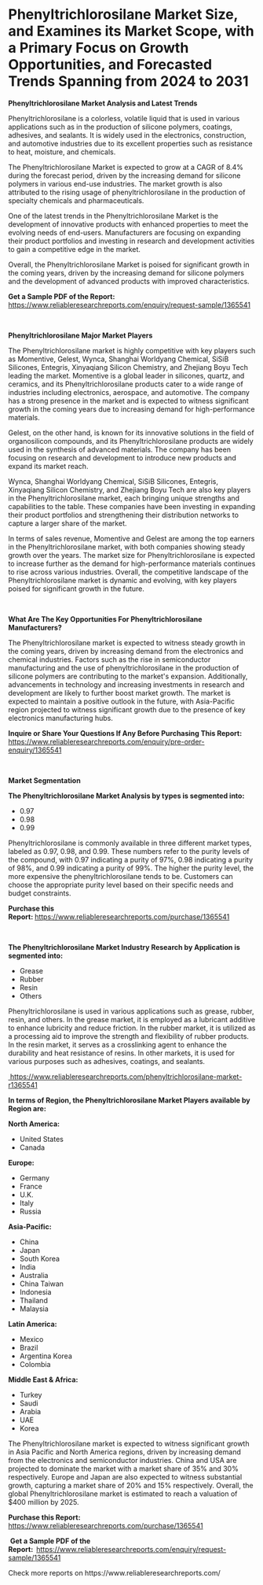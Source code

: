 <p><h1>Phenyltrichlorosilane Market Size, and Examines its Market Scope, with a Primary Focus on Growth Opportunities, and Forecasted Trends Spanning from 2024 to 2031</h1></p><p><strong>Phenyltrichlorosilane Market Analysis and Latest Trends</strong></p>
<p><p>Phenyltrichlorosilane is a colorless, volatile liquid that is used in various applications such as in the production of silicone polymers, coatings, adhesives, and sealants. It is widely used in the electronics, construction, and automotive industries due to its excellent properties such as resistance to heat, moisture, and chemicals.</p><p>The Phenyltrichlorosilane Market is expected to grow at a CAGR of 8.4% during the forecast period, driven by the increasing demand for silicone polymers in various end-use industries. The market growth is also attributed to the rising usage of phenyltrichlorosilane in the production of specialty chemicals and pharmaceuticals.</p><p>One of the latest trends in the Phenyltrichlorosilane Market is the development of innovative products with enhanced properties to meet the evolving needs of end-users. Manufacturers are focusing on expanding their product portfolios and investing in research and development activities to gain a competitive edge in the market.</p><p>Overall, the Phenyltrichlorosilane Market is poised for significant growth in the coming years, driven by the increasing demand for silicone polymers and the development of advanced products with improved characteristics.</p></p>
<p><strong>Get a Sample PDF of the Report:&nbsp;</strong> <a href="https://www.reliableresearchreports.com/enquiry/request-sample/1365541">https://www.reliableresearchreports.com/enquiry/request-sample/1365541</a></p>
<p>&nbsp;</p>
<p><strong>Phenyltrichlorosilane Major Market Players</strong></p>
<p><p>The Phenyltrichlorosilane market is highly competitive with key players such as Momentive, Gelest, Wynca, Shanghai Worldyang Chemical, SiSiB Silicones, Entegris, Xinyaqiang Silicon Chemistry, and Zhejiang Boyu Tech leading the market. Momentive is a global leader in silicones, quartz, and ceramics, and its Phenyltrichlorosilane products cater to a wide range of industries including electronics, aerospace, and automotive. The company has a strong presence in the market and is expected to witness significant growth in the coming years due to increasing demand for high-performance materials.</p><p>Gelest, on the other hand, is known for its innovative solutions in the field of organosilicon compounds, and its Phenyltrichlorosilane products are widely used in the synthesis of advanced materials. The company has been focusing on research and development to introduce new products and expand its market reach.</p><p>Wynca, Shanghai Worldyang Chemical, SiSiB Silicones, Entegris, Xinyaqiang Silicon Chemistry, and Zhejiang Boyu Tech are also key players in the Phenyltrichlorosilane market, each bringing unique strengths and capabilities to the table. These companies have been investing in expanding their product portfolios and strengthening their distribution networks to capture a larger share of the market.</p><p>In terms of sales revenue, Momentive and Gelest are among the top earners in the Phenyltrichlorosilane market, with both companies showing steady growth over the years. The market size for Phenyltrichlorosilane is expected to increase further as the demand for high-performance materials continues to rise across various industries. Overall, the competitive landscape of the Phenyltrichlorosilane market is dynamic and evolving, with key players poised for significant growth in the future.</p></p>
<p>&nbsp;</p>
<p><strong>What Are The Key Opportunities For Phenyltrichlorosilane Manufacturers?</strong></p>
<p><p>The Phenyltrichlorosilane market is expected to witness steady growth in the coming years, driven by increasing demand from the electronics and chemical industries. Factors such as the rise in semiconductor manufacturing and the use of phenyltrichlorosilane in the production of silicone polymers are contributing to the market's expansion. Additionally, advancements in technology and increasing investments in research and development are likely to further boost market growth. The market is expected to maintain a positive outlook in the future, with Asia-Pacific region projected to witness significant growth due to the presence of key electronics manufacturing hubs.</p></p>
<p><strong>Inquire or Share Your Questions If Any Before Purchasing This Report:</strong> <a href="https://www.reliableresearchreports.com/enquiry/pre-order-enquiry/1365541">https://www.reliableresearchreports.com/enquiry/pre-order-enquiry/1365541</a></p>
<p>&nbsp;</p>
<p><strong>Market Segmentation</strong></p>
<p><strong>The Phenyltrichlorosilane Market Analysis by types is segmented into:</strong></p>
<p><ul><li>0.97</li><li>0.98</li><li>0.99</li></ul></p>
<p><p>Phenyltrichlorosilane is commonly available in three different market types, labeled as 0.97, 0.98, and 0.99. These numbers refer to the purity levels of the compound, with 0.97 indicating a purity of 97%, 0.98 indicating a purity of 98%, and 0.99 indicating a purity of 99%. The higher the purity level, the more expensive the phenyltrichlorosilane tends to be. Customers can choose the appropriate purity level based on their specific needs and budget constraints.</p></p>
<p><strong>Purchase this Report:&nbsp;</strong><a href="https://www.reliableresearchreports.com/purchase/1365541">https://www.reliableresearchreports.com/purchase/1365541</a></p>
<p>&nbsp;</p>
<p><strong>The Phenyltrichlorosilane Market Industry Research by Application is segmented into:</strong></p>
<p><ul><li>Grease</li><li>Rubber</li><li>Resin</li><li>Others</li></ul></p>
<p><p>Phenyltrichlorosilane is used in various applications such as grease, rubber, resin, and others. In the grease market, it is employed as a lubricant additive to enhance lubricity and reduce friction. In the rubber market, it is utilized as a processing aid to improve the strength and flexibility of rubber products. In the resin market, it serves as a crosslinking agent to enhance the durability and heat resistance of resins. In other markets, it is used for various purposes such as adhesives, coatings, and sealants.</p></p>
<p><a href="https://www.reliableresearchreports.com/phenyltrichlorosilane-market-r1365541">&nbsp;https://www.reliableresearchreports.com/phenyltrichlorosilane-market-r1365541</a></p>
<p><strong>In terms of Region, the Phenyltrichlorosilane Market Players available by Region are:</strong></p>
<p>
    <p> <strong> North America: </strong>
        <ul>
            <li>United States</li>
            <li>Canada</li>
        </ul>
        </p> 
    <p> <strong> Europe: </strong>
        <ul>
            <li>Germany</li>
            <li>France</li>
            <li>U.K.</li>
            <li>Italy</li>
            <li>Russia</li>
        </ul>
        </p> 
    <p> <strong> Asia-Pacific: </strong>
        <ul>
            <li>China</li>
            <li>Japan</li>
            <li>South Korea</li>
            <li>India</li>
            <li>Australia</li>
            <li>China Taiwan</li>
            <li>Indonesia</li>
            <li>Thailand</li>
            <li>Malaysia</li>
        </ul>
        </p> 
    <p> <strong> Latin America: </strong>
        <ul>
            <li>Mexico</li>
            <li>Brazil</li>
            <li>Argentina Korea</li>
            <li>Colombia</li>
        </ul>
        </p> 
    <p> <strong> Middle East & Africa: </strong>
        <ul>
            <li>Turkey</li>
            <li>Saudi</li>
            <li>Arabia</li>
            <li>UAE</li>
            <li>Korea</li>
        </ul>
    </p>
    </p>
<p><p>The Phenyltrichlorosilane market is expected to witness significant growth in Asia Pacific and North America regions, driven by increasing demand from the electronics and semiconductor industries. China and USA are projected to dominate the market with a market share of 35% and 30% respectively. Europe and Japan are also expected to witness substantial growth, capturing a market share of 20% and 15% respectively. Overall, the global Phenyltrichlorosilane market is estimated to reach a valuation of $400 million by 2025.</p></p>
<p><strong>Purchase this Report: </strong><a href="https://www.reliableresearchreports.com/purchase/1365541">https://www.reliableresearchreports.com/purchase/1365541</a></p>
<p>&nbsp;<strong>Get a Sample PDF of the Report:&nbsp;&nbsp;</strong><a href="https://www.reliableresearchreports.com/enquiry/request-sample/1365541">https://www.reliableresearchreports.com/enquiry/request-sample/1365541</a></p>
<p><strong></strong></p>
<p>Check more reports on https://www.reliableresearchreports.com/</p>